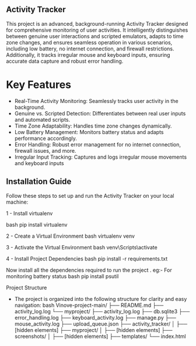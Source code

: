 ## Activity Tracker 

This project is an advanced, background-running Activity Tracker designed for comprehensive monitoring of user activities. It intelligently distinguishes between genuine user interactions and scripted emulators, adapts to time zone changes, and ensures seamless operation in various scenarios, including low battery, no internet connection, and firewall restrictions. Additionally, it tracks irregular mouse and keyboard inputs, ensuring accurate data capture and robust error handling.

# Key Features

 * Real-Time Activity Monitoring: Seamlessly tracks user activity in the background.
 * Genuine vs. Scripted Detection: Differentiates between real user inputs and automated scripts.
 * Time Zone Adaptability: Handles time zone changes dynamically.
 * Low Battery Management: Monitors battery status and adapts performance accordingly.
 * Error Handling: Robust error management for no internet connection, firewall issues, and more.
 * Irregular Input Tracking: Captures and logs irregular mouse movements and keyboard inputs

## Installation Guide
Follow these steps to set up and run the Activity Tracker on your local machine: 



1 - Install virtualenv

bash
pip install virtualenv

2 - Create a Virtual Environment
bash
virtualenv venv

3 - Activate the Virtual Environment
bash
venv\Scripts\activate

4 - Install Project Dependencies
bash
pip install -r requirements.txt


Now install all the dependencies required to run the project . 
eg:- For monitoring battery status
bash
pip install psutil


Project Structure
* The project is organized into the following structure for clarity and easy navigation:
bash
Vinove-project-main/
├── README.md
├── activity_log.log
└── myproject/
    ├── activity_log.log
    ├── db.sqlite3
    ├── error_handling.log
    ├── keyboard_activity.log
    ├── manage.py
    ├── mouse_activity.log
    ├── upload_queue.json
    ├── activity_tracker/
    │   ├── [hidden elements]
    ├── myproject/
    │   ├── [hidden elements]
    ├── screenshots/
    │   ├── [hidden elements]
    ├── templates/
        └── index.html
